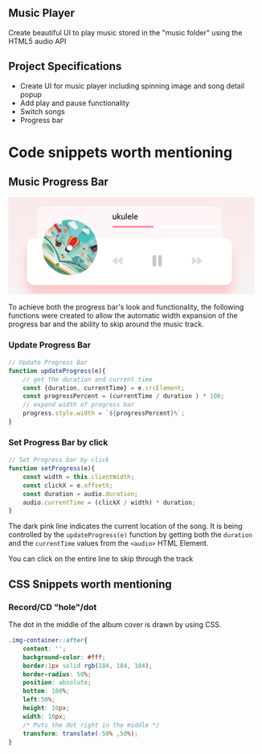 ## Music Player

Create beautiful UI to play music stored in the "music folder" using the HTML5 audio API

## Project Specifications

- Create UI for music player including spinning image and song detail popup
- Add play and pause functionality
- Switch songs
- Progress bar

# Code snippets worth mentioning

## Music Progress Bar 
![Progress Bar](./images/progressbar.png)

To achieve both the progress bar's look and functionality, the following functions were created to allow the automatic width expansion of the progress bar and the ability to skip around the music track.

### Update Progress Bar
```javascript
// Update Progress Bar
function updateProgress(e){
    // get the duration and current time
    const {duration, currentTime} = e.srcElement;
    const progressPercent = (currentTime / duration ) * 100;
    // expand width of progress bar
    progress.style.width = `${progressPercent}%`;
}
```

### Set Progress Bar by click
```javascript
// Set Progress bar by click
function setProgress(e){
    const width = this.clientWidth;
    const clickX = e.offsetX;
    const duration = audio.duration;
    audio.currentTime = (clickX / width) * duration;
}
```
The dark pink line indicates the current location of the song. It is being controlled by the `updateProgress(e)` function by getting both the `duration` and the `currentTime` values from the `<audio>` HTML Element.

You can click on the entire line to skip through the track

## CSS Snippets worth mentioning

### Record/CD "hole"/dot

The dot in the middle of the album cover is drawn by using CSS.

```css
.img-container::after{
    content: '';
    background-color: #fff;
    border:1px solid rgb(184, 184, 184);
    border-radius: 50%;
    position: absolute;
    bottom: 100%;
    left:50%;
    height: 10px;
    width: 10px;
    /* Puts the dot right in the middle */
    transform: translate(-50% ,50%);
}
```